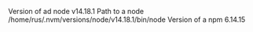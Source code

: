 Version of ad node v14.18.1
Path to a node /home/rus/.nvm/versions/node/v14.18.1/bin/node
Version of a npm 6.14.15